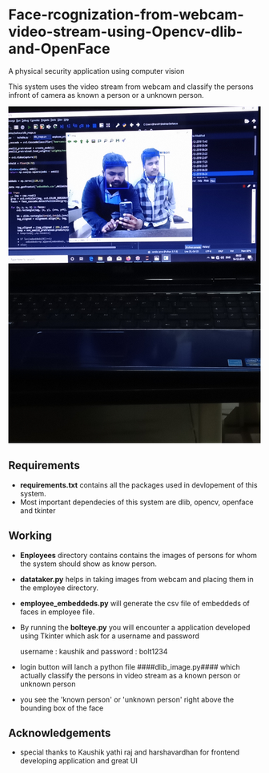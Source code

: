 # Face-rcognization-from-webcam-video-stream-using-Opencv-dlib-and-OpenFace
A physical security application using computer vision 

This system uses the video stream from webcam and classify the persons infront of camera as known a person or a unknown person.

![sample image](IMG20191214063250.jpg)

## Requirements
* **requirements.txt** contains all the packages used in devlopement of this system. 
* Most important dependecies of this system are dlib, opencv, openface and tkinter

## Working
* **Enployees** directory contains contains the images of persons for whom the system should show as know person.
* **datataker.py** helps in taking images from webcam and placing them in the employee directory.
* **employee_embeddeds.py** will generate the csv file  of embeddeds of faces in employee file.
* By running the **bolteye.py** you will encounter a application developed using Tkinter which ask for a username and password

    username : kaushik and password : bolt1234

* login button will lanch a python file ####dlib_image.py#### which actually classify the persons in video stream as a known person or unknown person
* you see the 'known person' or 'unknown person' right above the bounding box of the face

## Acknowledgements
* special thanks to Kaushik yathi raj and harshavardhan for frontend developing application and great UI


